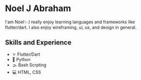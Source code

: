 # Noel J Abraham
I'am Noel✨.I really enjoy learning languages and frameworks like flutter/dart. I also enjoy wireframing, ui, ux, and design in general.

## Skills and Experience
* ⚛ Flutter/Dart
* 📱 Python
* 🌫 Bash Scrpting
* 💻 HTML, CSS
